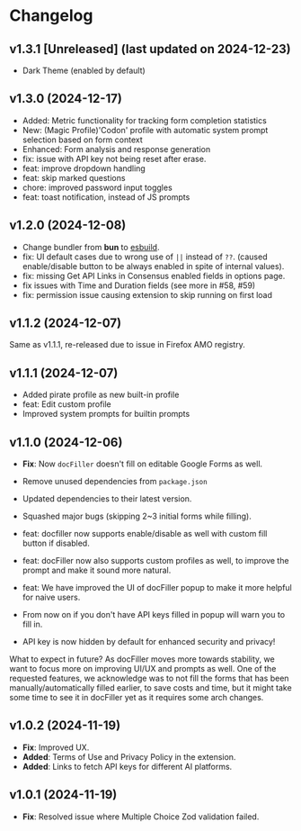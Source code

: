 # Changelog

## v1.3.1 [Unreleased] (last updated on 2024-12-23)

- Dark Theme (enabled by default)

## v1.3.0 (2024-12-17)

- Added: Metric functionality for tracking form completion statistics
- New: (Magic Profile)'Codon' profile with automatic system prompt selection based on form context
- Enhanced: Form analysis and response generation
- fix: issue with API key not being reset after erase.
- feat: improve dropdown handling
- feat: skip marked questions
- chore: improved password input toggles
- feat: toast notification, instead of JS prompts

## v1.2.0 (2024-12-08)

- Change bundler from **bun** to [esbuild](https://esbuild.github.io).
- fix: UI default cases due to wrong use of `||` instead of `??`. (caused enable/disable button to be always enabled in spite of internal values).
- fix: missing Get API Links in Consensus enabled fields in options page.
- fix issues with Time and Duration fields (see more in #58, #59)
- fix: permission issue causing extension to skip running on first load

## v1.1.2 (2024-12-07)

Same as v1.1.1, re-released due to issue in Firefox AMO registry.

## v1.1.1 (2024-12-07)

- Added pirate profile as new built-in profile
- feat: Edit custom profile
- Improved system prompts for builtin prompts

## v1.1.0 (2024-12-06)

- **Fix**: Now `docFiller` doesn't fill on editable Google Forms as well.
- Remove unused dependencies from `package.json`
- Updated dependencies to their latest version.
- Squashed major bugs (skipping 2~3 initial forms while filling).

- feat: docfiller now supports enable/disable as well with custom fill button if disabled.
- feat: docFiller now also supports custom profiles as well, to improve the prompt and make it sound more natural.
- feat: We have improved the UI of docFiller popup to make it more helpful for naive users.
- From now on if you don't have API keys filled in popup will warn you to fill in.
- API key is now hidden by default for enhanced security and privacy!

What to expect in future?
As docFiller moves more towards stability, we want to focus more on improving UI/UX and prompts as well. One of the requested features, we acknowledge was to not fill the forms that has been manually/automatically filled earlier, to save costs and time, but it might take some time to see it in docFiller yet as it requires some arch changes.

## v1.0.2 (2024-11-19)

- **Fix**: Improved UX.
- **Added**: Terms of Use and Privacy Policy in the extension.
- **Added**: Links to fetch API keys for different AI platforms.

## v1.0.1 (2024-11-19)

- **Fix**: Resolved issue where Multiple Choice Zod validation failed.
